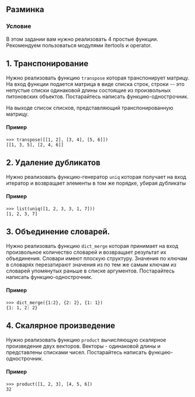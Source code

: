 ## Разминка


### Условие

В этом задании вам нужно реализовать 4 простые функции. Рекомендуем пользоваться модулями
itertools и operator.

## 1. Транспонирование

Нужно реализовать функцию ```transpose``` которая транспонирует матрицу. На вход функции 
подается матрица в виде списка строк, строки -- это непустые списки одинаковой длины состоящие 
из произвольных питоновских объектов. Постарайтесь написать функцию-однострочник.

На выходе список списков, представляющий транспонированную матрицу.

#### Пример
```
>>> transpose([[1, 2], [3, 4], [5, 6]])
[[1, 3, 5], [2, 4, 6]]
```

## 2. Удаление дубликатов

Нужно реализовать функцию-генератор ```uniq``` которая получает на вход итератор и 
возвращает элементы в том же порядке, убирая дубликаты

#### Пример
```
>>> list(uniq([1, 2, 3, 3, 1, 7]))
[1, 2, 3, 7]
```

## 3. Объединение словарей.

Нужно реализовать функцию ```dict_merge``` которая принимает на вход произвольное количество
словарей и возвращает результат их объединения. Словари имеют плоскую структуру. Значения по
ключам в словарях перезатирают значения из по тем же самым ключам из словарей упомянутых 
раньше в списке аргументов. Постарайтесь написать функцию-однострочник.

#### Пример
```
>>> dict_merge({1:2}, {2: 2}, {1: 1})
{1: 1, 2: 2}
```

## 4. Скалярное произведение

Нужно реализовать функцию ```product``` вычисляющую скалярное произведение двух векторов.
Векторы - одинаковой длины и представлены списками чисел. Постарайтесь написать 
функцию-однострочник.

#### Пример
```
>>> product([1, 2, 3], [4, 5, 6])
32
```
